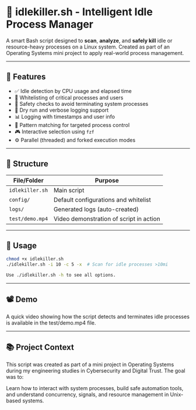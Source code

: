 # 🧠 idlekiller.sh - Intelligent Idle Process Manager

A smart Bash script designed to **scan**, **analyze**, and **safely kill** idle or resource-heavy processes on a Linux system. Created as part of an Operating Systems mini project to apply real-world process management.

---

## 🔧 Features

- ✅ Idle detection by CPU usage and elapsed time
- 🧠 Whitelisting of critical processes and users
- 🔐 Safety checks to avoid terminating system processes
- 🧪 Dry run and verbose logging support
- 📊 Logging with timestamps and user info
- 🎯 Pattern matching for targeted process control
- 🎮 Interactive selection using `fzf`
- ⚙️ Parallel (threaded) and forked execution modes

---

## 📁 Structure

| File/Folder       | Purpose                                  |
|-------------------|-------------------------------------------|
| `idlekiller.sh`   | Main script                               |
| `config/`         | Default configurations and whitelist      |
| `logs/`           | Generated logs (auto-created)             |
| `test/demo.mp4`   | Video demonstration of script in action   |

---

## 🚀 Usage

```bash
chmod +x idlekiller.sh
./idlekiller.sh -i 10 -c 5 -x  # Scan for idle processes >10mi

Use ./idlekiller.sh -h to see all options.
```
---

## 📽️ Demo
A quick video showing how the script detects and terminates idle processes is available in the test/demo.mp4 file.

---

## 📚 Project Context
This script was created as part of a mini project in Operating Systems during my engineering studies in Cybersecurity and Digital Trust. The goal was to:

Learn how to interact with system processes, build safe automation tools, and understand concurrency, signals, and resource management in Unix-based systems.
